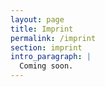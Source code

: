 ```yaml
---
layout: page
title: Imprint
permalink: /imprint
section: imprint
intro_paragraph: | 
  Coming soon.
---
```

